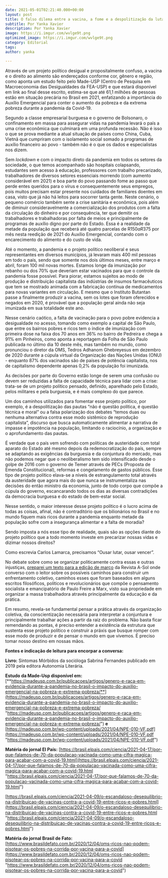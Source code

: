 ```yaml
---
date: 2021-05-01T02:21:40.000+00:00
layout: post
title: O falso dilema entre a vacina, a fome e a despolitização da luta
subtitle: Por Yanka Xavier
description: Por Yanka Xavier
image: https://i.imgur.com/wvlge9t.png
optimized_image: https://i.imgur.com/wvlge9t.png
category: Editorial
tags: 
author: yanka

---
```

Através de um projeto político desigual e propositalmente confuso, a vacina e o direito ao alimento são endereçados conforme cor, gênero e região, como aponta um estudo feito pelo Made-USP (Centro de Pesquisa em Macroeconomia das Desigualdades da FEA-USP) e que estará disponível em link ao final desse escrito, estima-se que até 61,1 milhões de pessoas estão em situação precária no Brasil em 2021, enfatizando a importância do Auxílio Emergencial para conter o aumento da pobreza e da extrema pobreza durante a pandemia da Covid-19.

Segundo a classe empresarial burguesa e o governo de Bolsonaro, o confinamento em massa para assegurar vidas na pandemia levará o país a uma crise econômica que culminará em uma profunda recessão. Não é isso o que se prova mediante a atual situação de países como China, Cuba, Vietnã que cumpriram com o isolamento social somado a programas de auxílio financeiro ao povo - também não é o que os dados e especialistas nos dizem.

Sem _lockdown_ e com o impacto direto da pandemia em todos os setores da sociedade, o que temos acompanhado são hospitais colapsando, estudantes sem acesso à educação, professores com trabalho precarizado, trabalhadores de diversos setores essenciais morrendo (com aumento considerável em 2021) e boa parte do povo passando fome ao passo que perde entes queridos para o vírus e consequentemente seus empregos, pois muitos precisam estar presente nos cuidados de familiares doentes em casa, visto que já não há leitos para socorrer tanta gente. Neste cenário, o pequeno comércio também sente a crise sanitária e econômica, pois além de diminuir consideravelmente a comercialização dos produtos com a falta da circulação do dinheiro e por consequência, ter que demitir os trabalhadores e trabalhadoras por falta de meios e principalmente de programas de auxílio digno por parte do Estado. Essa é a realidade da metade da população que receberá até quatro parcelas de R$150 a R$375 por mês nesta reedição de 2021 do Auxílio Emergencial, contando com o encarecimento do alimento e do custo de vida.

Até o momento, a pandemia e o projeto político neoliberal e seus representantes em diversos municípios, já levaram mais 400 mil pessoas em todo o país, sendo que somente nos dois últimos meses, entre março e abril, foram 100 mil novas mortes. Estamos longe da imunização por rebanho ou dos 70% que deveriam estar vacinados para que o controle da pandemia fosse possível. Para piorar, estamos sujeitos ao modo de produção e distribuição capitalista das indústrias de insumos farmacêuticos que tem se mostrado animada com a fabricação contínua de medicamentos para novas variantes em circulação. E mesmo que o Instituto Butantan passe a finalmente produzir a vacina, sem os lotes que foram oferecidos e negados em 2020, é provável que a população geral ainda não seja imunizada em sua totalidade este ano.

Nesse cenário caótico, a falta de vacinação para o povo pobre evidencia a desigualdade no acesso, tomando como exemplo a capital de São Paulo, que entre os bairros pobres e ricos tem o índice de imunização com primeira dose na faixa dos 70 anos em 36% no bairro de Pedreira e chega a 91% em Pinheiros, como aponta a reportagem da Folha de São Paulo publicada no último dia 10 deste mês, mas também no mundo, como pronunciou o diretor da OMS, Tedros Adhanom Ghebreyesus em dezembro de 2020 durante a cúpula virtual da Organização das Nações Unidas (ONU) - enquanto 87% dos vacinados são de países de potência capitalista, nos de capitalismo dependente apenas 0,2% da população foi imunizada.

As decisões por parte do Governo estão longe de serem uma confusão ou devem ser reduzidas a falta de capacidade técnica para lidar com a crise: trata-se de um projeto político pensado, definido, aparelhado pelo Estado, pelos militares e pela burguesia, e é mais complexo do que parece.

Um dos caminhos utilizados para fomentar esse projeto político, por exemplo, é a despolitização das pautas “não é questão política, é questão técnica e moral” ou a falsa polarização dos debates “temos duas ou nenhuma alternativa contra esse modo sistêmico de reprodução capitalista”, discurso que busca automaticamente alimentar a narrativa de impasse e impotência na população, limitando o raciocínio, a organização e o aprofundamento das pautas.

É verdade que o país vem sofrendo com políticas de austeridade com total aparato do Estado até mesmo depois da redemocratização do país, sempre se adaptando as exigências da burguesia e da conjuntura do mercado, mas não podemos negar que o neoliberalismo tem sido intensificado desde o golpe de 2016 com o governo de Temer através de PECs (Proposta de Emenda Constitucional), reformas e congelamento de gastos públicos. Esse tipo de projeto político elava-se a níveis de estrangulamento total através da austeridade que agora mais do que nunca se instrumentaliza nas decisões do então ministro da economia, junto de todo corpo que compõe a cúpula do governo, escancarando todos os dias as diversas contradições da democracia burguesa e do estado de bem-estar social.

Nesse sentido, o maior interesse desse projeto político é o lucro acima de todas as coisas, afinal, não é contraditório que os bilionários no Brasil e no mundo fiquem mais ricos durante a pandemia enquanto metade da população sofre com a insegurança alimentar e a falta de moradia?

Sendo imposta a nós esse tipo de realidade, quais são as opções diante do projeto político que a todo momento investe em precarizar nossas vidas e dizimar nossos direitos?

Como escrevia Carlos Lamarca, precisamos “Ousar lutar, ousar vencer”.

No debate sobre como se organizar politicamente contra essas e outras injustiças, [preparei um texto para a edição de março](http://cursinhoasol.com.br/revista/como-e-por-que-nao-ser-maleavel-na-luta-contra-as-injusticas/) da Revista A-Sol onde converso com o leitor sobre os possíveis caminhos para construir um enfrentamento coletivo, caminhos esses que foram baseados em alguns escritos filosóficos, políticos e revolucionários que compõe o pensamento socialista e emancipatório de Paulo Freire a Marx, visto sua propriedade em organizar a massa trabalhadora através principalmente da educação e da prática.

Em resumo, revela-se fundamental pensar a prática através da organização coletiva, da conscientização necessária para interpretar a conjuntura e principalmente trabalhar ações a partir da raiz do problema. Não basta ficar remendando as pontas, é preciso entender a existência da estrutura que sustenta esse projeto político e construir a práxis que busque romper com esse modo de produzir e de pensar o mundo em que vivemos. É preciso tomar nosso destino em nossas mãos.

**Fontes e indicação de leitura para encorpar a conversa:**

**Livro:** Sintomas Mórbidos da socióloga Sabrina Fernandes publicado em 2019 pela editora Autonomia Literária.

**Estudo da Made-Usp disponível em:** [**https://madeusp.com.br/publicacoes/artigos/genero-e-raca-em-evidencia-durante-a-pandemia-no-brasil-o-impacto-do-auxilio-emergencial-na-pobreza-e-extrema-pobreza/**](https://madeusp.com.br/publicacoes/artigos/genero-e-raca-em-evidencia-durante-a-pandemia-no-brasil-o-impacto-do-auxilio-emergencial-na-pobreza-e-extrema-pobreza/ "https://madeusp.com.br/publicacoes/artigos/genero-e-raca-em-evidencia-durante-a-pandemia-no-brasil-o-impacto-do-auxilio-emergencial-na-pobreza-e-extrema-pobreza/") **e** [https://madeusp.com.br/wp-content/uploads/2021/04/NPE-010-VF.pdf](https://madeusp.com.br/wp-content/uploads/2021/04/NPE-010-VF.pdf "https://madeusp.com.br/wp-content/uploads/2021/04/NPE-010-VF.pdf")

**Matéria do jornal El País:** [https://brasil.elpais.com/ciencia/2021-04-17/por-que-falamos-de-70-da-populacao-vacinada-como-uma-cifra-magica-para-acabar-com-a-covid-19.html](https://brasil.elpais.com/ciencia/2021-04-17/por-que-falamos-de-70-da-populacao-vacinada-como-uma-cifra-magica-para-acabar-com-a-covid-19.html "https://brasil.elpais.com/ciencia/2021-04-17/por-que-falamos-de-70-da-populacao-vacinada-como-uma-cifra-magica-para-acabar-com-a-covid-19.html")

[https://brasil.elpais.com/ciencia/2021-04-09/o-escandaloso-desequilibrio-na-distribuicao-de-vacinas-contra-a-covid-19-entre-ricos-e-pobres.html](https://brasil.elpais.com/ciencia/2021-04-09/o-escandaloso-desequilibrio-na-distribuicao-de-vacinas-contra-a-covid-19-entre-ricos-e-pobres.html "https://brasil.elpais.com/ciencia/2021-04-09/o-escandaloso-desequilibrio-na-distribuicao-de-vacinas-contra-a-covid-19-entre-ricos-e-pobres.html")

**Matéria do jornal Brasil de Fato:** [https://www.brasildefato.com.br/2020/12/04/oms-ricos-nao-podem-pisotear-os-pobres-na-corrida-por-vacina-para-a-covid](https://www.brasildefato.com.br/2020/12/04/oms-ricos-nao-podem-pisotear-os-pobres-na-corrida-por-vacina-para-a-covid "https://www.brasildefato.com.br/2020/12/04/oms-ricos-nao-podem-pisotear-os-pobres-na-corrida-por-vacina-para-a-covid")
